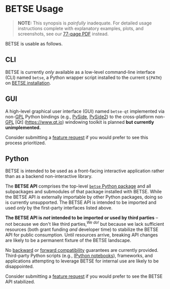 BETSE Usage
===========

> **NOTE:** This synopsis is _painfully_ inadequate. For detailed usage
> instructions complete with explanatory examples, plots, and screenshots, see
> our [77-page
> PDF](https://www.dropbox.com/s/fsxhjpipbiog0ru/BETSE_Documentation_Nov1st2015.pdf?dl=0)
> instead.

BETSE is usable as follows.

## CLI

BETSE is currently _only_ available as a low-level command-line interface (CLI)
named `betse`, a Python wrapper script installed to the current `${PATH}` on
[BETSE installation](INSTALL.md).

## GUI

A high-level graphical user interface (GUI) named `betse-qt` implemented via
non-[GPL](https://en.wikipedia.org/wiki/GNU_General_Public_License) Python
bindings (e.g., [PySide](https://wiki.qt.io/PySide),
[PySide2](https://wiki.qt.io/PySide2)) to the cross-platform
non-[GPL](https://en.wikipedia.org/wiki/GNU_General_Public_License) [Qt]
(https://www.qt.io) windowing toolkit is planned **but currently
unimplemented.**

Consider submitting a [feature request](https://gitlab.com/betse/betse/issues)
if you would prefer to see this process prioritized.

## Python

BETSE is intended to be used as a front-facing interactive application rather
than as a backend non-interactive library.

The **BETSE API** comprises the top-level
[`betse` Python package](https://gitlab.com/betse/betse/tree/master/betse) and
all subpackages and submodules of that package installed with BETSE. While the
BETSE API _is_ externally importable by other Python packages, doing so is
currently unsupported. The BETSE API is intended to be imported and used _only_
by the first-party interfaces listed above.

**The BETSE API is _not_ intended to be imported or used by third parties** –
not because we don't like third parties,<sup>_We do!_</sup> but because we lack
sufficient resources (both grant funding _and_ developer time) to stabilize the
BETSE API for public consumption. Until resources arrive, breaking API changes
are likely to be a permanent fixture of the BETSE landscape.

No [backward](https://en.wikipedia.org/wiki/Backward_compatibility) or
[forward compatibility](https://en.wikipedia.org/wiki/Forward_compatibility)
guarantees are currently provided. Third-party Python scripts (e.g., [IPython
notebooks](http://jupyter.org)), frameworks, and applications attempting to
leverage BETSE for internal use are likely to be disappointed. 

Consider submitting a [feature request](https://gitlab.com/betse/betse/issues)
if you would prefer to see the BETSE API stabilized.
